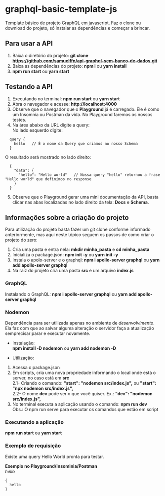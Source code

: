 # graphql-basic-template-js
Template básico de projeto GraphQL em javascript. Faz o clone ou download do projeto, só instalar as dependências e começar a brincar.  

## Para usar a API  
1) Baixa o diretório do projeto: **git clone https://github.com/samuelffn/api-graphql-sem-banco-de-dados.git** 
2) Baixa as dependências do projeto: **npm i** ou **yarn install** 
3) **npm run start** ou **yarn start**  

## Testando a API
1) Executando no terminal: **npm run start** ou **yarn start**  
2) Abra o navegador e acesse: **http://localhost:4000**  
3) Observe que o navegador que o **Playground** já é carregado. Ele é como um Insomnia ou Postman da vida. No Playground faremos os nossos testes. 
4) Na área abaixo da URL digite a query:  
No lado esquerdo digite:  
```
  query {
    hello   // É o nome da Query que criamos no nosso Schema
  }
```
O resultado será mostrado no lado direito:  
```
  {
    "data": {
      "hello": "Hello world"   // Nossa query "hello" retornou a frase "Hello world" que definimos no response
    }
  }
```
5) Observe que o Playground gerar uma mini documentação da API, basta clicar nas abas localizadas no lado direito da tela: **Docs** e **Schema**.  

## Informações sobre a criação do projeto
Para utilização do projeto basta fazer um git clone conforme informado anteriormente, mas aqui neste tópico seguem os passos de como criar o projeto do zero: 
1) Cria uma pasta e entra nela: **mkdir minha_pasta** e **cd minha_pasta**
2) Inicializa o package.json: **npm init -y** ou **yarn init -y**
3) Instala o apolo-server e o graphql: **npm i apollo-server graphql** ou **yarn add apollo-server graphql**
4) Na raíz do projeto cria uma pasta **src** e um arquivo **index.js**

### GraphQL
Instalando o GraphQL: **npm i apollo-server graphql** ou **yarn add apollo-server graphql**  

### Nodemon  
Dependência para ser utilizada apenas no ambiente de *desenvolvimento*.  
Ela faz com que ao salvar alguma alteração o servidor faça a atualização semprecisar parar e executar novamente.  
- Instalação:  
**npm install -D nodemon** ou  **yarn add nodemon -D**  

- Utilização:  
1) Acessa o package.json  
2) Em scripts, cria uma nova propriedade informando o local onde está o server, no caso está em **src**  
  2.1- Criando o comando: **"start": "nodemon src/index.js",** ou **"start": "npx nodemon src/index.js",**  
  2.2- O nome **dev** pode ser o que você quiser. Ex.: **"dev": "nodemon src/index.js",**   
3) No terminal executa a aplicação usando o comando: **npm run dev**  
Obs.: O npm run serve para executar os comandos que estão em script  

### Executando a aplicação
**npm run start** ou **yarn start**

### Exemplo de requisição  
Existe uma query Hello World pronta para testar.  

**Exemplo no Playground/Insominia/Postman**  
*hello*  
```
{
  hello
}
```  
